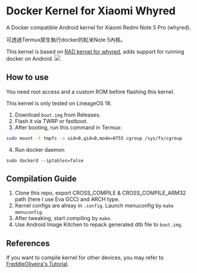 # Docker Kernel for Xiaomi Whyred
A Docker compatible Android kernel for Xiaomi Redmi Note 5 Pro (whyred).

可透過Termux原生執行docker的紅米Note 5內核。

This kernel is based on [RAD kernel for whyred](https://github.com/radcolor/android_kernel_xiaomi_whyred), adds support for running docker on Android.
![](https://i.postimg.cc/MHbSYmhq/Screenshot-20211228-232245-Termux.png)

## How to use
You need root access and a custom ROM before flashing this kernel.

This kernel is only tested on LineageOS 18. 

1. Download `boot.img` from Releases.
2. Flash it via TWRP or fastboot.
3. After booting, run this command in Termux:
```bash
sudo mount -t tmpfs -o uid=0,gid=0,mode=0755 cgroup /sys/fs/cgroup
```
4. Run docker daemon
```
sudo dockerd --iptables=false
```

## Compilation Guide
1. Clone this repo, export CROSS_COMPILE & CROSS_COMPILE_ARM32 path (here I use Eva GCC) and ARCH type. 
2. Kernel configs are alreay in `.config`. Launch menuconfig by `make menuconfig`.
3. After tweaking, start compiling by `make`.
4. Use Android Image Kitchen to repack generated dtb file to `boot.img`.

## References
If you want to compile kernel for other devices, you may refer to [FreddieOliveira's Tutorial](https://gist.github.com/FreddieOliveira/efe850df7ff3951cb62d74bd770dce27).
